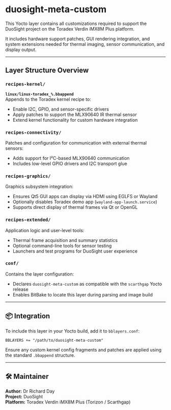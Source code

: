 # duosight-meta-custom

This Yocto layer contains all customizations required to support the DuoSight project on the Toradex Verdin iMX8M Plus platform.

It includes hardware support patches, GUI rendering integration, and system extensions needed for thermal imaging, sensor communication, and display output.

---

## Layer Structure Overview

### `recipes-kernel/`
**`linux/linux-toradex_%.bbappend`**  
Appends to the Toradex kernel recipe to:
- Enable I2C, GPIO, and sensor-specific drivers
- Apply patches to support the MLX90640 IR thermal sensor
- Extend kernel functionality for custom hardware integration

### `recipes-connectivity/`
Patches and configuration for communication with external thermal sensors:
- Adds support for I²C-based MLX90640 communication
- Includes low-level GPIO drivers and I2C transport glue

### `recipes-graphics/`
Graphics subsystem integration:
- Ensures Qt5 GUI apps can display via HDMI using EGLFS or Wayland
- Optionally disables Toradex demo app (`wayland-app-launch.service`)
- Supports direct display of thermal frames via Qt or OpenGL

### `recipes-extended/`
Application logic and user-level tools:
- Thermal frame acquisition and summary statistics
- Optional command-line tools for sensor testing
- Launchers and test programs for DuoSight user experience

### `conf/`
Contains the layer configuration:
- Declares `duosight-meta-custom` as compatible with the `scarthgap` Yocto release
- Enables BitBake to locate this layer during parsing and image build

---

## 📦 Integration
To include this layer in your Yocto build, add it to `bblayers.conf`:
```bitbake
BBLAYERS += "/path/to/duosight-meta-custom"
```
Ensure any custom kernel config fragments and patches are applied using the standard `.bbappend` structure.

---

## 🛠 Maintainer
**Author:** Dr Richard Day  
**Project:** DuoSight  
**Platform:** Toradex Verdin iMX8M Plus (Torizon / Scarthgap)

